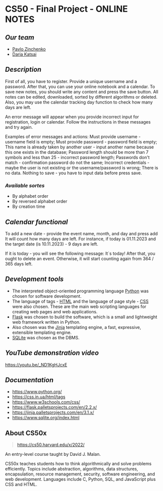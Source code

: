 # CS50 - Final Project - ONLINE NOTES

## *Our team*
- [Pavlo Zinchenko](https://github.com/PaulSNDX)
- [Daria Katsai](https://github.com/DarunkaKa)

## *Description*
First of all, you have to register. Provide a unique username and a password.
After that, you can use your online notebook and a calendar.
To save new notes, you should write any content and press the save button.
All notes can be edited, downloaded, sorted by different algorithms or deleted.
Also, you may use the calendar tracking day function to check how many days are left.

An error message will appear when you provide incorrect input for registration, login or calendar. Follow the instructions in these messages and try again.

Examples of error messages and actions:
Must provide username - username field is empty;
Must provide password - password field is empty;
This name is already taken by another user - input another name because this one exists in the database;
Password length should be more than 7 symbols and less than 25 - incorrect password length;
Passwords don't match - confirmation password do not the same;
Incorrect credentials - maybe the user is not existing or the username/password is wrong;
There is no data. Nothing to save - you have to input data before press save.

### *Available sortes*
* By alphabet order
* By reversed alphabet order
* By creation time

## *Calendar functional*
To add a new date - provide the event name, month, and day and press add
It will count how many days are left.
For instance, if today is 01.11.2023 and the target date (is 10.11.2023) - 9 days are left.

If it is today - you will see the following message: It`s today!
After that, you ought to delete an event. Otherwise, it will start counting again from 364 / 365 days left.

## *Development tools*
* The interpreted object-oriented programming language [Python](https://www.python.org/) was chosen for software development.
* The language of tags - [HTML](https://css.in.ua/html/tags) and the language of page style - [CSS](https://www.w3schools.com/css/) were also chosen. These are the main web scripting languages for creating web pages and web applications.
* [Flask](https://flask.palletsprojects.com/en/2.2.x/) was chosen to build the software, which is a small and lightweight web framework written in Python.
* Also chosen was the [Jinja](https://jinja.palletsprojects.com/en/3.1.x/) templating engine, a fast, expressive, extensible templating engine.
* [SQLite](https://www.sqlite.org/index.html) was chosen as the DBMS.

## *YouTube demonstration video*
https://youtu.be/_ND1KgHJcxE

## *Documentation*
+ https://www.python.org/
+ https://css.in.ua/html/tags
+ https://www.w3schools.com/css/
+ https://flask.palletsprojects.com/en/2.2.x/
+ https://jinja.palletsprojects.com/en/3.1.x/
+ https://www.sqlite.org/index.html

## About CS50x
>https://cs50.harvard.edu/x/2022/

An entry-level course taught by David J. Malan.

CS50x teaches students how to think algorithmically and solve problems efficiently. Topics include abstraction, algorithms, data structures, encapsulation, resource management, security, software engineering, and web development. Languages include C, Python, SQL, and JavaScript plus CSS and HTML.
